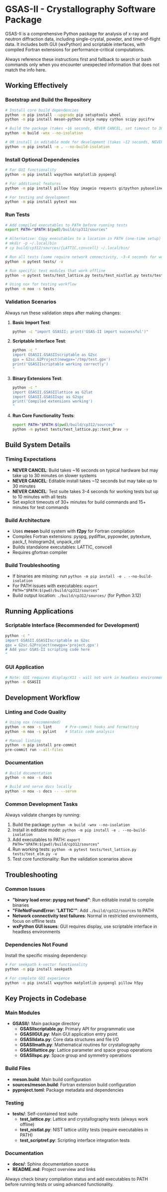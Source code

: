 # GSAS-II - Crystallography Software Package

GSAS-II is a comprehensive Python package for analysis of x-ray and neutron diffraction data, including single-crystal, powder, and time-of-flight data. It includes both GUI (wxPython) and scriptable interfaces, with compiled Fortran extensions for performance-critical computations.

Always reference these instructions first and fallback to search or bash commands only when you encounter unexpected information that does not match the info here.

## Working Effectively

### Bootstrap and Build the Repository
```bash
# Install core build dependencies
python -m pip install --upgrade pip setuptools wheel
python -m pip install meson-python ninja numpy cython scipy pycifrw

# Build the package (takes ~16 seconds, NEVER CANCEL, set timeout to 30+ minutes)
python -m build -wnx --no-isolation

# OR install in editable mode for development (takes ~12 seconds, NEVER CANCEL, set timeout to 30+ minutes)  
python -m pip install -e . --no-build-isolation
```

### Install Optional Dependencies
```bash
# For GUI functionality
python -m pip install wxpython matplotlib pyopengl

# For additional features
python -m pip install pillow h5py imageio requests gitpython pybaselines

# For testing and development
python -m pip install pytest nox
```

### Run Tests
```bash
# Add compiled executables to PATH before running tests
export PATH="$PATH:$(pwd)/build/cp312/sources"

# Alternative: Copy executables to a location in PATH (one-time setup)
# mkdir -p ~/.local/bin
# cp build/cp312/sources/{LATTIC,convcell} ~/.local/bin/

# Run all tests (some require network connectivity, ~3-4 seconds for working tests)
python -m pytest tests/ -v

# Run specific test modules that work offline
python -m pytest tests/test_lattice.py tests/test_nistlat.py tests/test_elm.py -v

# Using nox for testing workflow
python -m nox -s tests
```

### Validation Scenarios
Always run these validation steps after making changes:

1. **Basic Import Test**:
   ```bash
   python -c "import GSASII; print('GSAS-II import successful')"
   ```

2. **Scriptable Interface Test**:
   ```bash
   python -c "
   import GSASII.GSASIIscriptable as G2sc
   gpx = G2sc.G2Project(newgpx='/tmp/test.gpx')
   print('GSASIIscriptable working correctly')
   "
   ```

3. **Binary Extensions Test**:
   ```bash
   python -c "
   import GSASII.GSASIIlattice as G2lat
   import GSASII.GSASIIspc as G2spc
   print('Compiled extensions working')
   "
   ```

4. **Run Core Functionality Tests**:
   ```bash
   export PATH="$PATH:$(pwd)/build/cp312/sources"
   python -m pytest tests/test_lattice.py::test_Brav -v
   ```

## Build System Details

### Timing Expectations
- **NEVER CANCEL**: Build takes ~16 seconds on typical hardware but may take up to 30 minutes on slower systems
- **NEVER CANCEL**: Editable install takes ~12 seconds but may take up to 30 minutes  
- **NEVER CANCEL**: Test suite takes 3-4 seconds for working tests but up to 10 minutes with all tests
- Set explicit timeouts of 30+ minutes for build commands and 15+ minutes for test commands

### Build Architecture
- Uses **meson** build system with **f2py** for Fortran compilation
- Compiles Fortran extensions: pyspg, pydiffax, pypowder, pytexture, pack_f, histogram2d, unpack_cbf
- Builds standalone executables: LATTIC, convcell
- Requires gfortran compiler

### Build Troubleshooting
- If binaries are missing: run `python -m pip install -e . --no-build-isolation` 
- For PATH issues with executables: `export PATH="$PATH:$(pwd)/build/cp312/sources"`
- Build output location: `./build/cp312/sources/` (for Python 3.12)

## Running Applications

### Scriptable Interface (Recommended for Development)
```bash
python -c "
import GSASII.GSASIIscriptable as G2sc
gpx = G2sc.G2Project(newgpx='project.gpx')
# Add your GSAS-II scripting code here
"
```

### GUI Application
```bash
# Note: GUI requires display/X11 - will not work in headless environments
python -m GSASII
```

## Development Workflow

### Linting and Code Quality
```bash
# Using nox (recommended)
python -m nox -s lint      # Pre-commit hooks and formatting
python -m nox -s pylint    # Static code analysis

# Manual linting
python -m pip install pre-commit
pre-commit run --all-files
```

### Documentation
```bash
# Build documentation  
python -m nox -s docs

# Build and serve docs locally
python -m nox -s docs -- --serve
```

### Common Development Tasks
Always validate changes by running:
1. Build the package: `python -m build -wnx --no-isolation` 
2. Install in editable mode: `python -m pip install -e . --no-build-isolation`
3. Add executables to PATH: `export PATH="$PATH:$(pwd)/build/cp312/sources"`
4. Run working tests: `python -m pytest tests/test_lattice.py tests/test_elm.py -v`
5. Test core functionality: Run the validation scenarios above

## Troubleshooting

### Common Issues
- **"binary load error: pyspg not found"**: Run editable install to compile binaries
- **"FileNotFoundError: 'LATTIC'"**: Add `./build/cp312/sources` to PATH  
- **Network connectivity test failures**: Normal in restricted environments, focus on offline tests
- **wxPython GUI issues**: GUI requires display, use scriptable interface in headless environments

### Dependencies Not Found
Install the specific missing dependency:
```bash
# For seekpath k-vector functionality
python -m pip install seekpath

# For complete GUI experience  
python -m pip install wxpython matplotlib pyopengl pillow h5py
```

## Key Projects in Codebase

### Main Modules
- **GSASII/**: Main package directory
  - **GSASIIscriptable.py**: Primary API for programmatic use
  - **GSASIIGUI.py**: Main GUI application entry point
  - **GSASIIdata.py**: Core data structures and file I/O
  - **GSASIImath.py**: Mathematical routines for crystallography
  - **GSASIIlattice.py**: Lattice parameter and space group operations
  - **GSASIIspc.py**: Space group and symmetry operations

### Build Files  
- **meson.build**: Main build configuration
- **sources/meson.build**: Fortran extension build configuration
- **pyproject.toml**: Package metadata and dependencies

### Testing
- **tests/**: Self-contained test suite
  - **test_lattice.py**: Lattice and crystallography tests (always work offline)
  - **test_nistlat.py**: NIST lattice utility tests (require executables in PATH)
  - **test_scriptref.py**: Scripting interface integration tests

### Documentation  
- **docs/**: Sphinx documentation source
- **README.md**: Project overview and links

Always check binary compilation status and add executables to PATH before running tests or using advanced functionality.